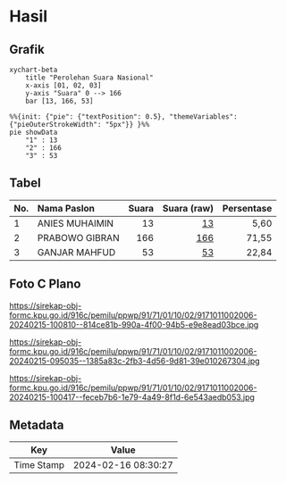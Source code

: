 # Hasil

## Grafik

```mermaid
xychart-beta
    title "Perolehan Suara Nasional"
    x-axis [01, 02, 03]
    y-axis "Suara" 0 --> 166
    bar [13, 166, 53]
```

```mermaid
%%{init: {"pie": {"textPosition": 0.5}, "themeVariables": {"pieOuterStrokeWidth": "5px"}} }%%
pie showData
    "1" : 13
    "2" : 166
    "3" : 53
```

## Tabel

| No. | Nama Paslon    | Suara | Suara (raw) | Persentase |
|:--- |:-------------- | -----:| -----------:| ----------:|
| 1   | ANIES MUHAIMIN | 13    | [13][p-1]   | 5,60       |
| 2   | PRABOWO GIBRAN | 166   | [166][p-2]  | 71,55      |
| 3   | GANJAR MAHFUD  | 53    | [53][p-3]   | 22,84      |


[p-1]: https://github.com/gigit-pemilu/pemilu-2024/blob/main/pilpres/hitung-suara/sub/91-papua/sub/71-kota-jayapura/sub/01-jayapura-utara/sub/1002-bayangkara/sub/006-tps/sub/paslon-1.txt
[p-2]: https://github.com/gigit-pemilu/pemilu-2024/blob/main/pilpres/hitung-suara/sub/91-papua/sub/71-kota-jayapura/sub/01-jayapura-utara/sub/1002-bayangkara/sub/006-tps/sub/paslon-2.txt
[p-3]: https://github.com/gigit-pemilu/pemilu-2024/blob/main/pilpres/hitung-suara/sub/91-papua/sub/71-kota-jayapura/sub/01-jayapura-utara/sub/1002-bayangkara/sub/006-tps/sub/paslon-3.txt

## Foto C Plano

https://sirekap-obj-formc.kpu.go.id/916c/pemilu/ppwp/91/71/01/10/02/9171011002006-20240215-100810--814ce81b-990a-4f00-94b5-e9e8ead03bce.jpg

https://sirekap-obj-formc.kpu.go.id/916c/pemilu/ppwp/91/71/01/10/02/9171011002006-20240215-095035--1385a83c-2fb3-4d56-9d81-39e010267304.jpg

https://sirekap-obj-formc.kpu.go.id/916c/pemilu/ppwp/91/71/01/10/02/9171011002006-20240215-100417--feceb7b6-1e79-4a49-8f1d-6e543aedb053.jpg


## Metadata

| Key        | Value               |
| ---------- | ------------------- |
| Time Stamp | 2024-02-16 08:30:27 |



